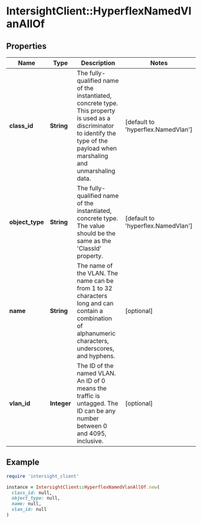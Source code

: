 # IntersightClient::HyperflexNamedVlanAllOf

## Properties

| Name | Type | Description | Notes |
| ---- | ---- | ----------- | ----- |
| **class_id** | **String** | The fully-qualified name of the instantiated, concrete type. This property is used as a discriminator to identify the type of the payload when marshaling and unmarshaling data. | [default to &#39;hyperflex.NamedVlan&#39;] |
| **object_type** | **String** | The fully-qualified name of the instantiated, concrete type. The value should be the same as the &#39;ClassId&#39; property. | [default to &#39;hyperflex.NamedVlan&#39;] |
| **name** | **String** | The name of the VLAN. The name can be from 1 to 32 characters long and can contain a combination of alphanumeric characters, underscores, and hyphens. | [optional] |
| **vlan_id** | **Integer** | The ID of the named VLAN. An ID of 0 means the traffic is untagged. The ID can be any number between 0 and 4095, inclusive. | [optional] |

## Example

```ruby
require 'intersight_client'

instance = IntersightClient::HyperflexNamedVlanAllOf.new(
  class_id: null,
  object_type: null,
  name: null,
  vlan_id: null
)
```

